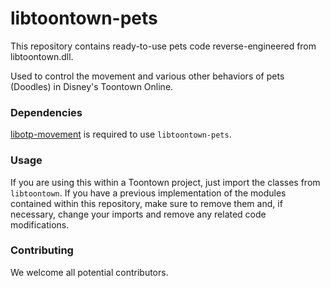 libtoontown-pets
===========
This repository contains ready-to-use pets code reverse-engineered from libtoontown.dll.

Used to control the movement and various other behaviors of pets (Doodles) in Disney's Toontown Online.

### Dependencies ###
[libotp-movement](https://github.com/jwcotejr/libotp-movement) is required to use `libtoontown-pets`.

### Usage ###
If you are using this within a Toontown project, just import the classes from `libtoontown`. If you have a previous implementation of the modules contained within this repository, make sure to remove them and, if necessary, change your imports and remove any related code modifications.

### Contributing ###
We welcome all potential contributors.
